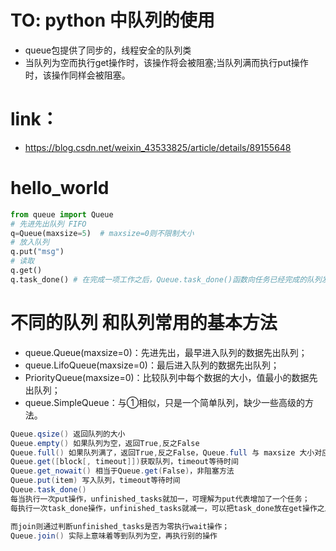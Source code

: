 # TO: python 中队列的使用
- queue包提供了同步的，线程安全的队列类
- 当队列为空而执行get操作时，该操作将会被阻塞;当队列满而执行put操作时，该操作同样会被阻塞。
# link：
- https://blog.csdn.net/weixin_43533825/article/details/89155648
# hello_world
```py
from queue import Queue
# 先进先出队列 FIFO
q=Queue(maxsize=5)  # maxsize=0则不限制大小
# 放入队列
q.put("msg")
# 读取
q.get()
q.task_done() # 在完成一项工作之后，Queue.task_done()函数向任务已经完成的队列发送一个信号。每个get()调用得到一个任务，接下来task_done()调用告诉队列该任务已经处理完毕。
``` 
# 不同的队列 和队列常用的基本方法
- queue.Queue(maxsize=0)：先进先出，最早进入队列的数据先出队列；
- queue.LifoQueue(maxsize=0)：最后进入队列的数据先出队列；
- PriorityQueue(maxsize=0)：比较队列中每个数据的大小，值最小的数据先出队列；
- queue.SimpleQueue：与①相似，只是一个简单队列，缺少一些高级的方法。
```cs
Queue.qsize() 返回队列的大小
Queue.empty() 如果队列为空，返回True,反之False
Queue.full() 如果队列满了，返回True,反之False，Queue.full 与 maxsize 大小对应
Queue.get([block[, timeout]])获取队列，timeout等待时间
Queue.get_nowait() 相当于Queue.get(False)，非阻塞方法
Queue.put(item) 写入队列，timeout等待时间
Queue.task_done() 
每当执行一次put操作，unfinished_tasks就加一，可理解为put代表增加了一个任务；
每执行一次task_done操作，unfinished_tasks就减一，可以把task_done放在get操作之后，当get成功执行后，再执行task_done使得unfinished_tasks减一，代表完成了一个任务；

而join则通过判断unfinished_tasks是否为零执行wait操作；
Queue.join() 实际上意味着等到队列为空，再执行别的操作
```